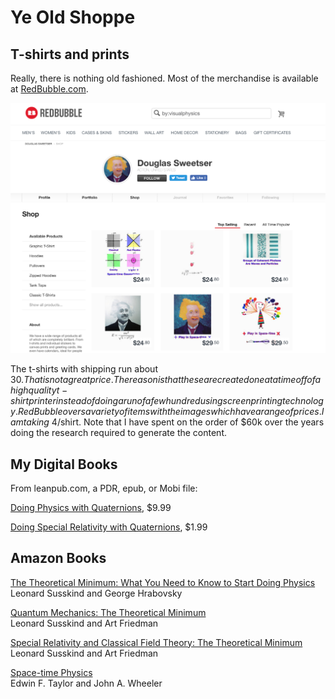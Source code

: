 # Ye Old Shoppe

## T-shirts and prints

Really, there is nothing old fashioned.  Most of the merchandise is available
at [RedBubble.com](http://www.redbubble.com/people/visualphysics/shop).

![](../images/Stuff/redbubble_shop.png)

The t-shirts with shipping run about $30.  That is not a great price.  The
reason is that these are created one at a time off of a high quality t-shirt
printer instead of doing a run of a few hundred using screen printing
technology.  RedBubble overs a variety of items with the images which have a
range of prices.  I am taking ~$4/shirt.  Note that I have spent on the order
of $60k over the years doing the research required to generate the content.

## My Digital Books

From leanpub.com, a PDR, epub, or Mobi file:

[Doing Physics with Quaternions](https://leanpub.com/doingphysicswithquaternionsv11), $9.99

[Doing Special Relativity with Quaternions](https://leanpub.com/SRQ), $1.99


## Amazon Books

[The Theoretical Minimum: What You Need to Know to Start Doing Physics](https://www.amazon.com/gp/product/0465075681/ref=as_li_tl?ie=UTF8&camp=1789&creative=9325&creativeASIN=0465075681&linkCode=as2&tag=quaternions-20&linkId=6b2befe45d399d772aaf3d9a5e09d7c2)
<br>Leonard Susskind and George Hrabovsky

[Quantum Mechanics: The Theoretical Minimum](https://www.amazon.com/gp/product/0465062903/ref=as_li_tl?ie=UTF8&tag=quaternions-20&camp=1789&creative=9325&linkCode=as2&creativeASIN=0465062903&linkId=5dc0e5dd41da5ffe5e5af2cb02812f3a)
<br>Leonard Susskind and Art Friedman

[Special Relativity and Classical Field Theory: The Theoretical Minimum](https://www.amazon.com/gp/product/0465093345/ref=as_li_tl?ie=UTF8&tag=quaternions-20&camp=1789&creative=9325&linkCode=as2&creativeASIN=0465093345&linkId=9685be6eeea896a423392e9fc94d22d6)
<br>Leonard Susskind and Art Friedman

[Space-time Physics](https://www.amazon.com/gp/product/0716723271/ref=as_li_tl?ie=UTF8&tag=quaternions-20&camp=1789&creative=9325&linkCode=as2&creativeASIN=0716723271&linkId=5935bbe059ecafb29097982c4d2a98d2)
<br>Edwin F. Taylor and John A. Wheeler
